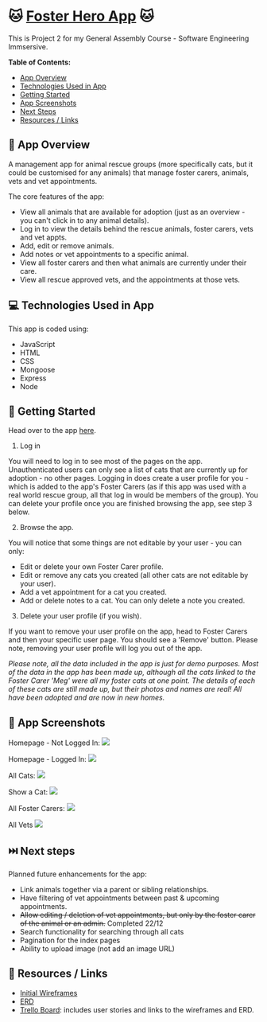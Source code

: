 # 🐱 [Foster Hero App](https://foster-hero-app.onrender.com/) 🐱

This is Project 2 for my General Assembly Course - Software Engineering Immsersive.

**Table of Contents:**

-   [App Overview](#item-one)
-   [Technologies Used in App](#item-two)
-   [Getting Started](#item-three)
-   [App Screenshots](#item-four)
-   [Next Steps](#item-five)
-   [Resources / Links](#item-six)

<a id="item-one"></a>

## 📖 App Overview

A management app for animal rescue groups (more specifically cats, but it could be customised for any animals) that manage foster carers, animals, vets and vet appointments.

The core features of the app:

-   View all animals that are available for adoption (just as an overview - you can't click in to any animal details).
-   Log in to view the details behind the rescue animals, foster carers, vets and vet appts.
-   Add, edit or remove animals.
-   Add notes or vet appointments to a specific animal.
-   View all foster carers and then what animals are currently under their care.
-   View all rescue approved vets, and the appointments at those vets.

<a id="item-two"></a>

## 💻 Technologies Used in App

This app is coded using:

-   JavaScript
-   HTML
-   CSS
-   Mongoose
-   Express
-   Node

<a id="item-three"></a>

## 🏁 Getting Started

Head over to the app [here](https://foster-hero-app.onrender.com/).

1. Log in

You will need to log in to see most of the pages on the app. Unauthenticated users can only see a list of cats that are currently up for adoption - no other pages. Logging in does create a user profile for you - which is added to the app's Foster Carers (as if this app was used with a real world rescue group, all that log in would be members of the group). You can delete your profile once you are finished browsing the app, see step 3 below.

2. Browse the app.

You will notice that some things are not editable by your user - you can only:

-   Edit or delete your own Foster Carer profile.
-   Edit or remove any cats you created (all other cats are not editable by your user).
-   Add a vet appointment for a cat you created.
-   Add or delete notes to a cat. You can only delete a note you created.

3. Delete your user profile (if you wish).

If you want to remove your user profile on the app, head to Foster Carers and then your specific user page. You should see a 'Remove' button. Please note, removing your user profile will log you out of the app.

_Please note, all the data included in the app is just for demo purposes. Most of the data in the app has been made up, although all the cats linked to the Foster Carer 'Meg' were all my foster cats at one point. The details of each of these cats are still made up, but their photos and names are real! All have been adopted and are now in new homes._

<a id="item-four"></a>

## 📸 App Screenshots

Homepage - Not Logged In:
![](./public/screenshots/Homepage-Not%20Logged%20In.png)

Homepage - Logged In:
![](./public/screenshots/Homepage-Logged%20In.png)

All Cats:
![](./public/screenshots/All%20Cats.png)

Show a Cat:
![](./public/screenshots/Show%20Cat.png)

All Foster Carers:
![](./public/screenshots//All%20Foster%20Carers.png)

All Vets
![](./public/screenshots/All%20Vets.png)

<a id="item-five"></a>

## ⏭️ Next steps

Planned future enhancements for the app:

-   Link animals together via a parent or sibling relationships.
-   Have filtering of vet appointments between past & upcoming appointments.
-   ~~Allow editing / deletion of vet appointments, but only by the foster carer of the animal or an admin.~~ Completed 22/12
-   Search functionality for searching through all cats
-   Pagination for the index pages
-   Ability to upload image (not add an image URL)

<a id="item-six"></a>

## 🔎 Resources / Links

-   [Initial Wireframes](https://www.figma.com/file/kGZDQ7w3JM5P3DmKD5l1LK/Project-2-Wireframes?type=design&node-id=0%3A1&mode=design&t=vPxW2SMYDmTOVvFf-1)
-   [ERD](https://miro.com/app/board/uXjVNKYebR0=/?share_link_id=298463988797)
-   [Trello Board](https://trello.com/b/PgzfXyUs/general-assembly-project-2): includes user stories and links to the wireframes and ERD.

